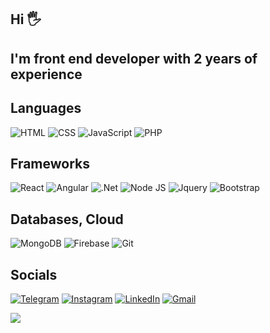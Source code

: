 ## Hi 🖐️
## I'm front end developer with 2 years of experience

## Languages
![HTML](https://img.shields.io/badge/HTML-03449F.svg?logo=HTML5&style=for-the-badge&logoColor=E9D54D)
![CSS](https://img.shields.io/badge/CSS-03449F.svg?logo=CSS3&style=for-the-badge&logoColor=white")
![JavaScript](https://img.shields.io/badge/-JavaScript-03449F?style=for-the-badge&logo=JavaScript&logoColor=E9D54D)
![PHP](https://img.shields.io/badge/PHP-03449F.svg?logo=PHP&style=for-the-badge&logoColor=ccc)
## Frameworks
![React](https://img.shields.io/badge/react-03449F?style=for-the-badge&logo=react&logoColor=F8C52C)
![Angular](https://img.shields.io/badge/Angular-03449F.svg?logo=angular&style=for-the-badge&logoColor=white)
![.Net](https://img.shields.io/badge/-.NET-03449F?style=for-the-badge&logo=.net&logoColor=E5D3FF)
![Node JS](https://img.shields.io/badge/Node.js-03449F.svg?logo=node.js&style=for-the-badge&logoColor=white)
![Jquery](https://img.shields.io/badge/jQuery-03449F.svg?logo=jquery&style=for-the-badge&logoColor=white)
![Bootstrap](https://img.shields.io/badge/Bootstrap-03449F.svg?logo=bootstrap&style=for-the-badge&logoColor=white)
## Databases, Cloud
![MongoDB](https://img.shields.io/badge/MongoDB-03449F.svg?logo=mongodb&style=for-the-badge&logoColor=white)
![Firebase](https://img.shields.io/badge/Firebase-03449F.svg?logo=firebase&style=for-the-badge)
![Git](https://img.shields.io/badge/Git-03449F.svg?logo=git&style=for-the-badge&logoColor=white)
## Socials
[![Telegram](https://img.shields.io/badge/-Telegram-03449F?style=for-the-badge&logo=telegram&logoColor=27A0D9)](https://t.me/devsRoll)
[![Instagram](https://img.shields.io/badge/-Instagram-03449F?style=for-the-badge&logo=instagram&logoColor=B4068E)](https://www.instagram.com/max_n87)
[![LinkedIn](https://img.shields.io/badge/-LinkedIn-03449F?style=for-the-badge&logo=linkedin&logoColor=007BB6)](https://www.linkedin.com/in/maxim-nosov-828894220/)
[![Gmail](https://img.shields.io/badge/Gmail-03449F.svg?logo=Gmail&style=for-the-badge&logoColor=white)](mailto:mnosov622@gmail.com)

![](https://komarev.com/ghpvc/?username=mnosov622&color=blue&style=flat)
